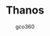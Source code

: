 ---
title: Thanos
author: gco360
description_markdown: >-
   infinity war set one theme
github: https://github.com/gco360/
download: https://github.com/gco360/thanos-theme
demo: https://cdn.rawgit.com/gco360/thanos-theme/master/thanos.theme.css
support: https://discord.gg/6fXRKyx
style: dark
tags:
images:
  - name: Thanos Preview
    image: https://i.imgur.com/U7QfY0M.jpg
  - name: Thanos Preview - Emotes Settings Page
    image: https://i.imgur.com/kLqU2Yh.png
  - name: Thanos Preview - Recent Mentions Popup
    image: https://i.imgur.com/puTQoFj.png
  - name: Thanos Preview - Upload Modal
    image: https://i.imgur.com/eNm38oz.png
layout: product
ghcommentid: 26
---